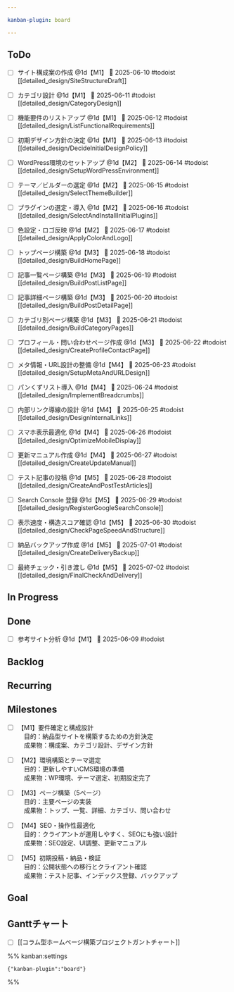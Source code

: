 ```yaml
---

kanban-plugin: board

---
```


## ToDo

- [ ] サイト構成案の作成 @1d【M1】 📅 2025-06-10 #todoist [[detailed_design/SiteStructureDraft]]
- [ ] カテゴリ設計 @1d【M1】 📅 2025-06-11 #todoist [[detailed_design/CategoryDesign]]
- [ ] 機能要件のリストアップ @1d【M1】 📅 2025-06-12 #todoist [[detailed_design/ListFunctionalRequirements]]
- [ ] 初期デザイン方針の決定 @1d【M1】 📅 2025-06-13 #todoist [[detailed_design/DecideInitialDesignPolicy]]
- [ ] WordPress環境のセットアップ @1d【M2】 📅 2025-06-14 #todoist [[detailed_design/SetupWordPressEnvironment]]
- [ ] テーマ／ビルダーの選定 @1d【M2】 📅 2025-06-15 #todoist [[detailed_design/SelectThemeBuilder]]
- [ ] プラグインの選定・導入 @1d【M2】 📅 2025-06-16 #todoist [[detailed_design/SelectAndInstallInitialPlugins]]
- [ ] 色設定・ロゴ反映 @1d【M2】 📅 2025-06-17 #todoist [[detailed_design/ApplyColorAndLogo]]
- [ ] トップページ構築 @1d【M3】 📅 2025-06-18 #todoist [[detailed_design/BuildHomePage]]
- [ ] 記事一覧ページ構築 @1d【M3】 📅 2025-06-19 #todoist [[detailed_design/BuildPostListPage]]
- [ ] 記事詳細ページ構築 @1d【M3】 📅 2025-06-20 #todoist [[detailed_design/BuildPostDetailPage]]
- [ ] カテゴリ別ページ構築 @1d【M3】 📅 2025-06-21 #todoist [[detailed_design/BuildCategoryPages]]
- [ ] プロフィール・問い合わせページ作成 @1d【M3】 📅 2025-06-22 #todoist [[detailed_design/CreateProfileContactPage]]
- [ ] メタ情報・URL設計の整備 @1d【M4】 📅 2025-06-23 #todoist [[detailed_design/SetupMetaAndURLDesign]]
- [ ] パンくずリスト導入 @1d【M4】 📅 2025-06-24 #todoist [[detailed_design/ImplementBreadcrumbs]]
- [ ] 内部リンク導線の設計 @1d【M4】 📅 2025-06-25 #todoist [[detailed_design/DesignInternalLinks]]
- [ ] スマホ表示最適化 @1d【M4】 📅 2025-06-26 #todoist [[detailed_design/OptimizeMobileDisplay]]
- [ ] 更新マニュアル作成 @1d【M4】 📅 2025-06-27 #todoist [[detailed_design/CreateUpdateManual]]
- [ ] テスト記事の投稿 @1d【M5】 📅 2025-06-28 #todoist [[detailed_design/CreateAndPostTestArticles]]
- [ ] Search Console 登録 @1d【M5】 📅 2025-06-29 #todoist [[detailed_design/RegisterGoogleSearchConsole]]
- [ ] 表示速度・構造スコア確認 @1d【M5】 📅 2025-06-30 #todoist [[detailed_design/CheckPageSpeedAndStructure]]
- [ ] 納品バックアップ作成 @1d【M5】 📅 2025-07-01 #todoist [[detailed_design/CreateDeliveryBackup]]
- [ ] 最終チェック・引き渡し @1d【M5】 📅 2025-07-02 #todoist [[detailed_design/FinalCheckAndDelivery]]


## In Progress



## Done

- [ ] 参考サイト分析 @1d【M1】 📅 2025-06-09 #todoist


## Backlog



## Recurring



## Milestones

- [ ] 【M1】要件確定と構成設計  
	 目的：納品型サイトを構築するための方針決定  
	 成果物：構成案、カテゴリ設計、デザイン方針
- [ ] 【M2】環境構築とテーマ選定  
	 目的：更新しやすいCMS環境の準備  
	 成果物：WP環境、テーマ選定、初期設定完了
- [ ] 【M3】ページ構築（5ページ）  
	 目的：主要ページの実装  
	 成果物：トップ、一覧、詳細、カテゴリ、問い合わせ
- [ ] 【M4】SEO・操作性最適化  
	 目的：クライアントが運用しやすく、SEOにも強い設計  
	 成果物：SEO設定、UI調整、更新マニュアル
- [ ] 【M5】初期投稿・納品・検証  
	 目的：公開状態への移行とクライアント確認  
	 成果物：テスト記事、インデックス登録、バックアップ


## Goal



## Ganttチャート

- [ ] [[コラム型ホームページ構築プロジェクトガントチャート]]




%% kanban:settings
```
{"kanban-plugin":"board"}
```
%%

